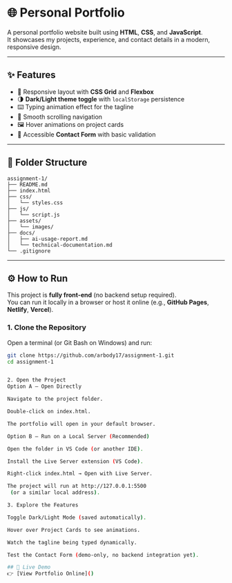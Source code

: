 # 🌐 Personal Portfolio

A personal portfolio website built using **HTML**, **CSS**, and **JavaScript**.  
It showcases my projects, experience, and contact details in a modern, responsive design.

---

## ✨ Features
- 📱 Responsive layout with **CSS Grid** and **Flexbox**  
- 🌗 **Dark/Light theme toggle** with `localStorage` persistence  
- ⌨️ Typing animation effect for the tagline  
- 🎯 Smooth scrolling navigation  
- 🖼️ Hover animations on project cards  
- 📩 Accessible **Contact Form** with basic validation  

---

## 📂 Folder Structure
```
assignment-1/
├── README.md
├── index.html
├── css/
│   └── styles.css
├── js/
│   └── script.js
├── assets/
│   └── images/
├── docs/
│   ├── ai-usage-report.md
│   └── technical-documentation.md
└── .gitignore

```


---

## ⚙️ How to Run

This project is **fully front-end** (no backend setup required).  
You can run it locally in a browser or host it online (e.g., **GitHub Pages**, **Netlify**, **Vercel**).

### 1. Clone the Repository
Open a terminal (or Git Bash on Windows) and run:
```bash
git clone https://github.com/arbody17/assignment-1.git
cd assignment-1


2. Open the Project
Option A — Open Directly

Navigate to the project folder.

Double-click on index.html.

The portfolio will open in your default browser.

Option B — Run on a Local Server (Recommended)

Open the folder in VS Code (or another IDE).

Install the Live Server extension (VS Code).

Right-click index.html → Open with Live Server.

The project will run at http://127.0.0.1:5500
 (or a similar local address).

3. Explore the Features

Toggle Dark/Light Mode (saved automatically).

Hover over Project Cards to see animations.

Watch the tagline being typed dynamically.

Test the Contact Form (demo-only, no backend integration yet).

## 🚀 Live Demo
👉 [View Portfolio Online]()  